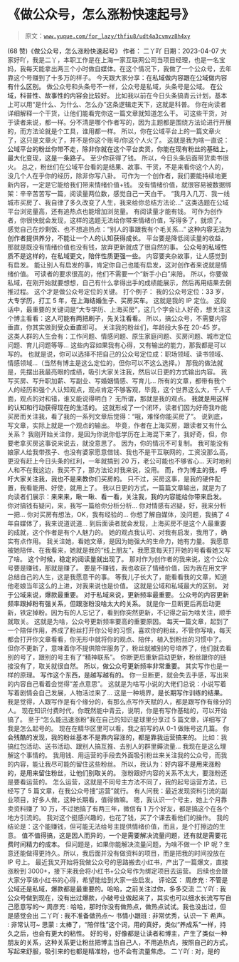 # 《做公众号，怎么涨粉快速起号》

> 原文：[`www.yuque.com/for_lazy/thfiu8/udt4a3cvmvz8h4xy`](https://www.yuque.com/for_lazy/thfiu8/udt4a3cvmvz8h4xy)

<ne-h2 id="16947bea" data-lake-id="16947bea"><ne-heading-ext><ne-heading-anchor></ne-heading-anchor><ne-heading-fold></ne-heading-fold></ne-heading-ext><ne-heading-content><ne-text id="u363653a9">(68 赞)《做公众号，怎么涨粉快速起号》</ne-text></ne-heading-content></ne-h2> <ne-p id="u90a48e03" data-lake-id="u90a48e03"><ne-text id="u03e736e0">作者： 二丫吖</ne-text></ne-p> <ne-p id="u5443250b" data-lake-id="u5443250b"><ne-text id="ua8a16a64">日期：2023-04-07</ne-text></ne-p> <ne-p id="u4c25cc82" data-lake-id="u4c25cc82"><ne-text id="u82b96016" style="color: rgb(51, 51, 51);">大家好吖，我是二丫，本职工作是在上海一家互联网公司当项目经理，也是一名宝妈，我每天能拿出两三个小时做自媒体。在这个情况下，我做了一个公众号，去年靠这个号赚到了十多万的样子。</ne-text></ne-p> <ne-p id="u19a8a9a9" data-lake-id="u19a8a9a9"><ne-text id="u881fc260" style="color: rgb(51, 51, 51);">今天跟大家分享：</ne-text><ne-text id="u35499e79" ne-bold="true">在私域做内容跟在公域做内容有什么区别。</ne-text></ne-p> <ne-p id="u524a12f5" data-lake-id="u524a12f5"><ne-text id="u5375593f" style="color: rgb(51, 51, 51);">做公众号和头条号不一样，公众号是私域，头条号是公域。</ne-text></ne-p> <ne-p id="u2fdc9ce8" data-lake-id="u2fdc9ce8"><ne-text id="ub1b0a800" ne-bold="true">在公域，科普性、故事性的内容会比较好。</ne-text></ne-p> <ne-p id="u0c678fa3" data-lake-id="u0c678fa3"><ne-text id="u162366d6" style="color: rgb(51, 51, 51);">比如我以前在今日头条搞青云计划，基本上可以用“是什么、为什么、怎么办”这条逻辑走天下，这就是科普。</ne-text></ne-p> <ne-p id="ueaca5138" data-lake-id="ueaca5138"><ne-text id="u747f05a2" style="color: rgb(51, 51, 51);">你在向读者详细解释一个干货，让他们能看完你这一篇文章就知道怎么干。</ne-text></ne-p> <ne-p id="u094708ce" data-lake-id="u094708ce"><ne-text id="uf4b638da" style="color: rgb(51, 51, 51);">可这些干货，对于读者来说，都一样。分不清是哪个作者写的，因为主题都是围绕方法论进行开展的，而方法论就是个工具，谁用都一样。</ne-text></ne-p> <ne-p id="ubb1325aa" data-lake-id="ubb1325aa"><ne-text id="u3ae95723" style="color: rgb(51, 51, 51);">所以，你在公域平台上的一篇文章火了，这只是文章火了，并不是你这个账号/你这个人火了。</ne-text></ne-p> <ne-p id="u6af6e668" data-lake-id="u6af6e668"><ne-text id="uecaa27b6" style="color: rgb(51, 51, 51);">这就是我为啥一直说：</ne-text><ne-text id="u8c05b706" ne-bold="true">公域平台的粉丝你带不走，除非你就在这个平台卖货，你能在现有粉丝的基础上，最大化变现，这是一条路子。</ne-text></ne-p> <ne-p id="uaccb562c" data-lake-id="uaccb562c"><ne-text id="u98c8b21c" style="color: rgb(51, 51, 51);">至少你获得了钱。</ne-text></ne-p> <ne-p id="u9f9432de" data-lake-id="u9f9432de"><ne-text id="u9d61565e" style="color: rgb(51, 51, 51);">所以，今日头条后面带货卖书很火。</ne-text></ne-p> <ne-p id="ub0040929" data-lake-id="ub0040929"><ne-text id="u650afaec" style="color: rgb(51, 51, 51);">总之，粉丝们在公域平台看的是结果、故事、干货，不是来看你这个人的，没几个人在乎你的经历，除非你写八卦。</ne-text></ne-p> <ne-p id="u09370746" data-lake-id="u09370746"><ne-text id="ud6fe03b3" style="color: rgb(51, 51, 51);">可作为一个创作者，我们要能持续地更新内容，一定是它能给我们带来情绪价值+钱。</ne-text></ne-p> <ne-p id="ue03b6580" data-lake-id="ue03b6580"><ne-text id="u2ad873bb" style="color: rgb(51, 51, 51);">没有情绪价值，就很容易被数据绑架：辛辛苦苦写一篇，阅读量两位数，感觉自己一天白干。</ne-text></ne-p> <ne-p id="u488bde5f" data-lake-id="u488bde5f"><ne-text id="uacbd4225" style="color: rgb(51, 51, 51);">“我月入几万、我一线城市买房了、我自律了多久改变了人生，我来给你总结方法论...”</ne-text></ne-p> <ne-p id="u6265b6f5" data-lake-id="u6265b6f5"><ne-text id="u205b9f39" style="color: rgb(51, 51, 51);">这类选题在公域平台浏览量高，还有追热点也能增加浏览量。</ne-text></ne-p> <ne-p id="uc48e51b2" data-lake-id="uc48e51b2"><ne-text id="u799fd8ba" style="color: rgb(51, 51, 51);">有阅读量才能有钱。</ne-text></ne-p> <ne-p id="u11663687" data-lake-id="u11663687"><ne-text id="u29fb8ca6" style="color: rgb(51, 51, 51);">可作为创作者，你很快就会发现，这样的选题无法给你带来情绪价值，写得多了，就烦了。</ne-text></ne-p> <ne-p id="u3bccbb07" data-lake-id="u3bccbb07"><ne-text id="ua037da9e" style="color: rgb(51, 51, 51);">感觉自己在炒剩饭、也不想追热点：“别人的事跟我有个毛关系...”</ne-text></ne-p> <ne-p id="u2dad9663" data-lake-id="u2dad9663"><ne-text id="u95c7d57b" ne-bold="true">这种内容无法为创作者提供养分，不能让一个人的认知获得成长。</ne-text></ne-p> <ne-p id="u0ad5496b" data-lake-id="u0ad5496b"><ne-text id="ue9c7aa27" style="color: rgb(51, 51, 51);">平台要是降低阅读量的收益，那就是既没有情绪价值也没有钱，放弃更新就成了很自然的事。</ne-text></ne-p> <ne-p id="u1ec1bac8" data-lake-id="u1ec1bac8"><ne-text id="u1f0ca7bc" ne-bold="true">公众号的私域性质不是这样的，在私域更文，陪伴性质更强一些。</ne-text></ne-p> <ne-p id="u07a18bf4" data-lake-id="u07a18bf4"><ne-text id="u80edaf77" style="color: rgb(51, 51, 51);">内容要夹杂故事，让人感觉到有启发。</ne-text></ne-p> <ne-p id="u8a77c1b1" data-lake-id="u8a77c1b1"><ne-text id="udaf58c78" style="color: rgb(51, 51, 51);">能让别人有启发的事，肯定你自己也能有启发，这对创作者来说就是情绪价值。</ne-text></ne-p> <ne-p id="u787ab061" data-lake-id="u787ab061"><ne-text id="uce6bd6ae" style="color: rgb(51, 51, 51);">可读者的要求很高的，他们不需要一个“新手小白”来陪。</ne-text></ne-p> <ne-p id="ub6047931" data-lake-id="ub6047931"><ne-text id="uaa8849c8" style="color: rgb(51, 51, 51);">所以，你要做私域，在刚开始就要想想，自己有什么拿得出手的成绩能展示，然后再用结果去倒推过程。</ne-text></ne-p> <ne-p id="uc90b9a7d" data-lake-id="uc90b9a7d"><ne-text id="ua1775d58" style="color: rgb(51, 51, 51);">这个才是做公众号定位的关键。</ne-text></ne-p> <ne-p id="ud0e045be" data-lake-id="ud0e045be"><ne-text id="ud28244a2" style="color: rgb(51, 51, 51);">打个例子：</ne-text></ne-p> <ne-p id="uc2d06c14" data-lake-id="uc2d06c14"><ne-text id="u70b53047" style="color: rgb(51, 51, 51);">我的公众号定位：</ne-text><ne-text id="u97ea0870" ne-bold="true">33 岁，大专学历，打工 5 年，在上海结婚生子、买房买车。</ne-text></ne-p> <ne-p id="uacf26bf8" data-lake-id="uacf26bf8"><ne-text id="u56025d21" style="color: rgb(51, 51, 51);">这就是我的 IP 定位。</ne-text></ne-p> <ne-p id="u8259004f" data-lake-id="u8259004f"><ne-text id="u41fd52fc" style="color: rgb(51, 51, 51);">这段话中，最重要的关键词是“大专学历、上海买房”，这几个字会让人好奇，想关注这个博主看看：</ne-text><ne-text id="u2774a0ea" ne-bold="true">这人可能有两把刷子，先关注看看。</ne-text></ne-p> <ne-p id="ucdf2c351" data-lake-id="ucdf2c351"><ne-text id="udbf57c98" style="color: rgb(51, 51, 51);">所以，搞公众号，不需要内容垂直，你其实做到</ne-text><ne-text id="u2d993f0b" ne-bold="true">受众垂直</ne-text><ne-text id="u38e5f6b7" style="color: rgb(51, 51, 51);">即可。</ne-text></ne-p> <ne-p id="u943a2142" data-lake-id="u943a2142"><ne-text id="u65458852" style="color: rgb(51, 51, 51);">关注我的粉丝们，年龄段大多在 20-45 岁。</ne-text></ne-p> <ne-p id="u3ab4d497" data-lake-id="u3ab4d497"><ne-text id="u77e2fb9b" style="color: rgb(51, 51, 51);">这类人群的人生会有：工作问题、情感问题、原生家庭问题、买房问题、城市定位问题、育儿问题等等...</ne-text></ne-p> <ne-p id="u05ff8e35" data-lake-id="u05ff8e35"><ne-text id="ucb13e351" style="color: rgb(51, 51, 51);">这些内容如果我有心得，又有输出的能力，那我都是可以写的。</ne-text></ne-p> <ne-p id="u2477e540" data-lake-id="u2477e540"><ne-text id="u355ec303" style="color: rgb(51, 51, 51);">也就是说，你可以选择不把自己的公众号定位成：职场领域、读书领域、情感领域...（当然有博主是这么定位的，但你可以不这么选择。）</ne-text></ne-p> <ne-p id="ue9731a70" data-lake-id="ue9731a70"><ne-text id="u9973a528" style="color: rgb(51, 51, 51);">那我的做法就是，先摆出我最亮眼的成绩，吸引大家关注我，然后以日更的方式输出内容。</ne-text></ne-p> <ne-p id="u4f0b9f03" data-lake-id="u4f0b9f03"><ne-text id="uce252e1d" style="color: rgb(51, 51, 51);">我写买房、写升职加薪、写副业、写婚姻情感、写育儿...</ne-text></ne-p> <ne-p id="uec1757f3" data-lake-id="uec1757f3"><ne-text id="u086f9cf0" style="color: rgb(51, 51, 51);">所有的文章，都带有我个人的经历和强个人认知观点，观点肯定不够客观，毕竟，这个世界这么大，千人千面，观点的对和错，谁又能说得明白？</ne-text></ne-p> <ne-p id="u328ff2dd" data-lake-id="u328ff2dd"><ne-text id="u44822541" style="color: rgb(51, 51, 51);">无所谓，那就是我的观点。</ne-text></ne-p> <ne-p id="u5a672f39" data-lake-id="u5a672f39"><ne-text id="u421b7c88" ne-bold="true">我就是用这样的认知和行动获得现在的生活的。</ne-text></ne-p> <ne-p id="u46cf0eec" data-lake-id="u46cf0eec"><ne-text id="u58cfb022" style="color: rgb(51, 51, 51);">这就形成了一个闭环，读者们因为好奇我咋能买房而关注我，看了我的一系列文章后觉得：“哦，难怪你能买房了”。</ne-text></ne-p> <ne-p id="ufeebd40f" data-lake-id="ufeebd40f"><ne-text id="u7defdee4" style="color: rgb(51, 51, 51);">说到底，写文章，实际上就是一个观点的输出。</ne-text></ne-p> <ne-p id="ue6975765" data-lake-id="ue6975765"><ne-text id="u2ec1c4e5" style="color: rgb(51, 51, 51);">毕竟，作者在上海买房，跟读者又有什么关系？</ne-text></ne-p> <ne-p id="u42d6198c" data-lake-id="u42d6198c"><ne-text id="uee484e67" style="color: rgb(51, 51, 51);">我刚开始关注你，是因为你说你低学历在上海混下来了，我好奇，但，你要老拿买房这事说来说去，就没意思了。</ne-text></ne-p> <ne-p id="u51b68e68" data-lake-id="u51b68e68"><ne-text id="u8866d823" style="color: rgb(51, 51, 51);">因为，你的情况不可复制。</ne-text></ne-p> <ne-p id="u271546fe" data-lake-id="u271546fe"><ne-text id="udb9460bd" style="color: rgb(51, 51, 51);">我可能没有娘家人给我带孩子、也没有婆家愿意借钱、我也不是干互联网的，工资没那么高，更没有赶上今日头条的红利，一年就搞到 20 万，老公可能也不够省心...</ne-text></ne-p> <ne-p id="u1d37ec12" data-lake-id="u1d37ec12"><ne-text id="ua9c4b400" style="color: rgb(51, 51, 51);">天时地利人和不在我这边，我买不了，那方法论对我来说，没用。</ne-text></ne-p> <ne-p id="ua849dc18" data-lake-id="ua849dc18"><ne-text id="u731a713f" ne-bold="true">而，作为博主的我，呼吁大家关注我，我也不是来教你们买房的。</ne-text></ne-p> <ne-p id="ud2e8de56" data-lake-id="ud2e8de56"><ne-text id="u952de366" style="color: rgb(51, 51, 51);">只不过，买房这事，是我的硬件配置，我看能用、好使，就用上了。</ne-text></ne-p> <ne-p id="u2a95bb13" data-lake-id="u2a95bb13"><ne-text id="u8cffc834" style="color: rgb(51, 51, 51);">我以日更的方式，一篇篇文章输出，就是为了向读者们展示：</ne-text><ne-text id="uf9485627" ne-bold="true">来来来，瞅一瞅、看一看，关注我，我的内容能给你带来启发。</ne-text></ne-p> <ne-p id="ufbd17fa0" data-lake-id="ufbd17fa0"><ne-text id="uf083be53" style="color: rgb(51, 51, 51);">你对搞钱有疑问，来，我写一篇给你分析分析...</ne-text></ne-p> <ne-p id="ucbb843fc" data-lake-id="ucbb843fc"><ne-text id="uf5fecf0e" style="color: rgb(51, 51, 51);">你对情感有迟疑，好，我来分析一把...</ne-text></ne-p> <ne-p id="u389c47c7" data-lake-id="u389c47c7"><ne-text id="u0dea8c95" style="color: rgb(51, 51, 51);">你对买房有想法，OK，我有经验的...</ne-text></ne-p> <ne-p id="ua6434531" data-lake-id="ua6434531"><ne-text id="u4dee2081" style="color: rgb(51, 51, 51);">你想了解自媒体，没问题，我搞了 4 年自媒体了，我来说道说道...</ne-text></ne-p> <ne-p id="u5bb9ddd2" data-lake-id="u5bb9ddd2"><ne-text id="u306b4ab5" style="color: rgb(51, 51, 51);">到后面读者就会发现，上海买房不是这个人最重要的成就，这个作者是有个人魅力的。</ne-text></ne-p> <ne-p id="u7ade4c92" data-lake-id="u7ade4c92"><ne-text id="u2e90e05c" style="color: rgb(51, 51, 51);">她的观点我认可、对我有启发，我用了，确实有点作用。</ne-text></ne-p> <ne-p id="uefc27b2f" data-lake-id="uefc27b2f"><ne-text id="u26db86ea" style="color: rgb(51, 51, 51);">我关注她，看她文章，是因为她强大的生命力，她有力量。</ne-text></ne-p> <ne-p id="u71a41402" data-lake-id="u71a41402"><ne-text id="u91503f5d" style="color: rgb(51, 51, 51);">我愿意被她陪伴、在我看来，她就是我的“线上朋友”，我愿意每天打开她的号看看她又写了啥。</ne-text></ne-p> <ne-p id="u9e9fa106" data-lake-id="u9e9fa106"><ne-text id="uc63e45d1" ne-bold="true">这个时候，稳定的阅读量就出现了。</ne-text></ne-p> <ne-p id="ue2e98f6d" data-lake-id="ue2e98f6d"><ne-text id="u88b6e0d6" style="color: rgb(51, 51, 51);">那对作为创作者的我来说，这个公众号要是赚钱，那就是赚了。</ne-text></ne-p> <ne-p id="u672d8baa" data-lake-id="u672d8baa"><ne-text id="u464c58c5" style="color: rgb(51, 51, 51);">要是不赚钱，我也收获了情绪价值，因为我在用文字总结自己的人生，这是我愿意干的事。</ne-text></ne-p> <ne-p id="udc85a169" data-lake-id="udc85a169"><ne-text id="ud9f6ff42" style="color: rgb(51, 51, 51);">等我儿子长大了，能看看我的文章，知道他老娘当年这么的上进，对我来说也是价值。</ne-text></ne-p> <ne-p id="uf493af12" data-lake-id="uf493af12"><ne-text id="ubf056db9" style="color: rgb(51, 51, 51);">这就是公域和私域最大的区别。</ne-text></ne-p> <ne-p id="u1e9ac652" data-lake-id="u1e9ac652"><ne-text id="ued5534d7" ne-bold="true">对于公域来说，爆款最重要。</ne-text></ne-p> <ne-p id="ucc1924c2" data-lake-id="ucc1924c2"><ne-text id="u12c0b884" ne-bold="true">对于私域来说，更新频率最重要。</ne-text></ne-p> <ne-p id="ub26f237f" data-lake-id="ub26f237f"><ne-text id="u0e02fba0" ne-bold="true">公众号的内容更新频率跟掉粉有强关系，但跟涨粉没啥太大的关系。</ne-text></ne-p> <ne-p id="uf3328434" data-lake-id="uf3328434"><ne-text id="ub6067473" style="color: rgb(51, 51, 51);">就是你一旦断更后再启动更新，铁定掉粉。因为有的人忘记了，看到你突然更新，不记得之前为啥关注，顺手就取关。</ne-text></ne-p> <ne-p id="ue0aafa21" data-lake-id="ue0aafa21"><ne-text id="u0519c34d" style="color: rgb(51, 51, 51);">这就是为啥，公众号更新频率要高的重要原因。</ne-text></ne-p> <ne-p id="u43191df5" data-lake-id="u43191df5"><ne-text id="ufe2b9f58" style="color: rgb(51, 51, 51);">每天一篇文章，起到了一个陪伴作用，养成了粉丝打开你公号的习惯，喜欢你的粉丝，不管你写啥，每天都会打开你文章看看，你无形中就将你的观点、陪伴，植入到粉丝的习惯中了。</ne-text></ne-p> <ne-p id="u73aca8af" data-lake-id="u73aca8af"><ne-text id="ua5966890" style="color: rgb(51, 51, 51);">但你不更新了，意味着你不提供陪伴服务了，粉丝就被别的号培养了，他们就去看别的号了，跟别的号主有了“精神联系”。</ne-text></ne-p> <ne-p id="u38bc336b" data-lake-id="u38bc336b"><ne-text id="u7d7e2b90" style="color: rgb(51, 51, 51);">你断更后重新启动更新，粉丝跟你的链接没有了，取关就很自然。</ne-text></ne-p> <ne-p id="uac71b36b" data-lake-id="uac71b36b"><ne-text id="u612d27d0" ne-bold="true">所以，做公众号更新频率非常重要。</ne-text></ne-p> <ne-p id="u9ed7377e" data-lake-id="u9ed7377e"><ne-text id="ub9e0a603" style="color: rgb(51, 51, 51);">其实写作也是一样的原理。</ne-text></ne-p> <ne-p id="u38a78224" data-lake-id="u38a78224"><ne-text id="ue16d7ce0" ne-bold="true">写作这个东西，是越写越有的。</ne-text></ne-p> <ne-p id="u7905331a" data-lake-id="u7905331a"><ne-text id="uaef7d96b" style="color: rgb(51, 51, 51);">你一旦断更，就会失去手感，写出来的内容自己看着会觉得“差点意思”。</ne-text></ne-p> <ne-p id="uc86cd97c" data-lake-id="uc86cd97c"><ne-text id="u5ad65119" style="color: rgb(51, 51, 51);">这就是为啥写小说的大佬们总说：小说写着写着剧情会自己发展，人物活过来了...</ne-text></ne-p> <ne-p id="u2bb9469f" data-lake-id="u2bb9469f"><ne-text id="uacff51ca" style="color: rgb(51, 51, 51);">这是一种境界，</ne-text><ne-text id="u82e6727b" ne-bold="true">是长期写作训练的结果。</ne-text></ne-p> <ne-p id="u6447bfe7" data-lake-id="u6447bfe7"><ne-text id="ub1c65c09" style="color: rgb(51, 51, 51);">我是觉得，人跟写作是有个缘分的，有那么点写作天赋的人，都是跟写作有缘分的人。</ne-text></ne-p> <ne-p id="u3138f2fb" data-lake-id="u3138f2fb"><ne-text id="u36042023" style="color: rgb(51, 51, 51);">现在知识付费时代，你既然能中青云，说明，你是有写作基础的，可以开始搞了。</ne-text></ne-p> <ne-p id="u3f52fb9b" data-lake-id="u3f52fb9b"><ne-text id="u2d0522a9" style="color: rgb(51, 51, 51);">至于“怎么能迅速涨粉”我在自己的知识星球里分享过 5 篇文章，详细写了我是怎么起号的。</ne-text></ne-p> <ne-p id="uc7ccec6f" data-lake-id="uc7ccec6f"><ne-text id="u4952555f" style="color: rgb(51, 51, 51);">现在在精华区里可以看，我之前写的从 0-1 做账号这几篇。</ne-text></ne-p> <ne-p id="u0ee7e198" data-lake-id="u0ee7e198"><ne-text id="u8428d761" ne-bold="true">你会残酷的发现，我的粉丝基本不是靠内容涨的，都是靠我运营搞来的。</ne-text></ne-p> <ne-p id="u0d8441e5" data-lake-id="u0d8441e5"><ne-text id="ue8effc3d" style="color: rgb(51, 51, 51);">比如：我搞红包活动、送书活动、跟别人搞互推、去别人的群里薅流量...</ne-text></ne-p> <ne-p id="u2cd66fef" data-lake-id="u2cd66fef"><ne-text id="u29bbc46b" style="color: rgb(51, 51, 51);">我现在是这么理解这个事情的。</ne-text></ne-p> <ne-p id="u183870a1" data-lake-id="u183870a1"><ne-text id="u7d0ef78e" style="color: rgb(51, 51, 51);">我用钱、用运营的手段去外面吸引粉丝来关注我的公众号，而我的内容，能让我尽可能的留住这些粉丝。</ne-text></ne-p> <ne-p id="ufc55dc3d" data-lake-id="ufc55dc3d"><ne-text id="u2e258071" style="color: rgb(51, 51, 51);">所以，我认为：</ne-text><ne-text id="u0d7c9799" ne-bold="true">好内容不是用来涨粉的，是用来留住粉丝，让他们别取关的。</ne-text></ne-p> <ne-p id="uc312b7f5" data-lake-id="uc312b7f5"><ne-text id="u992fd06f" style="color: rgb(51, 51, 51);">涨粉跟好内容的关系不太大，要涨粉还是要看运营的。</ne-text></ne-p> <ne-p id="u635ca208" data-lake-id="u635ca208"><ne-text id="ucdbe8e20" style="color: rgb(51, 51, 51);">怎么运营，这就是不同号主方法不同了，我的起号运营方法，已经写了 5 篇文章，在我公众号搜“运营”就行。</ne-text></ne-p> <ne-p id="udce1b565" data-lake-id="udce1b565"><ne-text id="udc3e4982" style="color: rgb(51, 51, 51);">有人问我：最近发现资料引流的副业项目，好多人做，这种长期看，值得做嘛。</ne-text></ne-p> <ne-p id="uf58bfc15" data-lake-id="uf58bfc15"><ne-text id="uc8f91ff0" style="color: rgb(51, 51, 51);">嗯，我认识一个号主，她上个月靠卖资料赚了 10 万，不过她搞了有两三年，微信有 1 万个好友，都是搞这个在各个地方引流的。</ne-text></ne-p> <ne-p id="ub92939f2" data-lake-id="ub92939f2"><ne-text id="u68a1bd7f" style="color: rgb(51, 51, 51);">我对这个挺感兴趣的，也花了钱，买了个课去看他们的操作。</ne-text></ne-p> <ne-p id="ud9a9465c" data-lake-id="ud9a9465c"><ne-text id="u1733b77e" style="color: rgb(51, 51, 51);">我的结论是：这个能赚钱，但可能无法给号主提供情绪价值，而且，是个打擦边的生意。</ne-text></ne-p> <ne-p id="uc9b4c4d5" data-lake-id="uc9b4c4d5"><ne-text id="u632bb1c8" ne-bold="true">值不值得搞，这是因人而异的，一个是需要解决流量问题，还有就是需要花费时间精力的成本。</ne-text></ne-p> <ne-p id="u666d7972" data-lake-id="u666d7972"><ne-text id="uce1cd155" style="color: rgb(51, 51, 51);">但问题是，如果你能解决流量问题，为啥不做一个 IP 呢？生意还能做得更持久。所以，我后面并没有做资料的项目，而是把我的时间投放在 IP 号上。</ne-text></ne-p> <ne-p id="ue2735d7f" data-lake-id="ue2735d7f"><ne-text id="ue2340de0" style="color: rgb(51, 51, 51);">最近我又开始将我做公众号的思路搬去小红书，产出了一篇爆文，直接涨粉到 3000+，接下来我会将小红书+公众号作为绑定项目去运营。</ne-text></ne-p> <ne-p id="u266d399c" data-lake-id="u266d399c"><ne-text id="u7774682b" style="color: rgb(51, 51, 51);">后续也会跟大家分享做小红书的心得，希望能给到大家一些启发。</ne-text></ne-p> <ne-hole id="u38341468" data-lake-id="u38341468"><ne-card data-card-name="hr" data-card-type="block" id="k2KzM" data-event-boundary="card"><ne-p id="uc02d997d" data-lake-id="uc02d997d"><ne-text id="uef41d5b0">评论区：</ne-text></ne-p> <ne-p id="u01e7bd52" data-lake-id="u01e7bd52"><ne-text id="u30328cdc">周彦充 : 不管是公域还是私域，爆款都是最重要的。哈哈，之前关注过你，多多交流</ne-text> <ne-text id="u0f00515d">二丫吖 : 我公众号做到现在，没有出过爆款，小破号业做起来了，其实也可以细水长流写写自己愿意写的～</ne-text> <ne-text id="ud0baa85b">周彦充 : 哈哈，那时你没有做热点，做热点试试。我也没出过，但是感觉会出</ne-text> <ne-text id="u7f60d2e8">二丫吖 : 我不准备做热点～</ne-text> <ne-text id="u5380d45f">书情小跟班 : 非常优秀，认识一下</ne-text> <ne-text id="u617e1a04">希声。 : 非常认可~</ne-text> <ne-text id="ud3a728b2">思蒙 : 太棒了，“陪伴性”这个词，用的真好，类似“养成系”一样，持久之后，也会有更大的粘性。</ne-text> <ne-text id="u4286065d">好的号，好像都是让读者和博主，产生了类似一种朋友的关系，这种关系更让粉丝把博主当自己人，不用追热点，按照自己的方式，写起来舒服，吸引来的也都是精准粉，也不会有流量焦虑。</ne-text> <ne-text id="u1d4074ef">二丫吖 : 对，是的</ne-text></ne-p></ne-card></ne-hole>